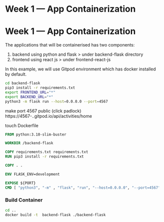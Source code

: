# Week 1 — App Containerization

# Week 1 — App Containerization

The applications that will be containerised has two components:
1. backend using python and flask > under backend-flask directory
2. frontend using react js > under frontend-react-js

In this example, we will use Gitpod environment which has docker installed by default.

```sh
cd backend-flask
pip3 install -r requirements.txt
export FRONTEND_URL="*"
export BACKEND_URL="*"
python3 -m flask run --host=0.0.0.0 --port=4567
```
make port 4567 public (click padlock) 
https://4567-<url>.<url>.gitpod.io/api/activities/home

touch Dockerfile

```dockerfile
FROM python:3.10-slim-buster

WORKDIR /backend-flask

COPY requirements.txt requirements.txt
RUN pip3 install -r requirements.txt

COPY . .

ENV FLASK_ENV=development

EXPOSE ${PORT}
CMD [ "python3", "-m" , "flask", "run", "--host=0.0.0.0", "--port=4567"]
```

### Build Container

```sh
cd ..
docker build -t  backend-flask ./backend-flask
```

